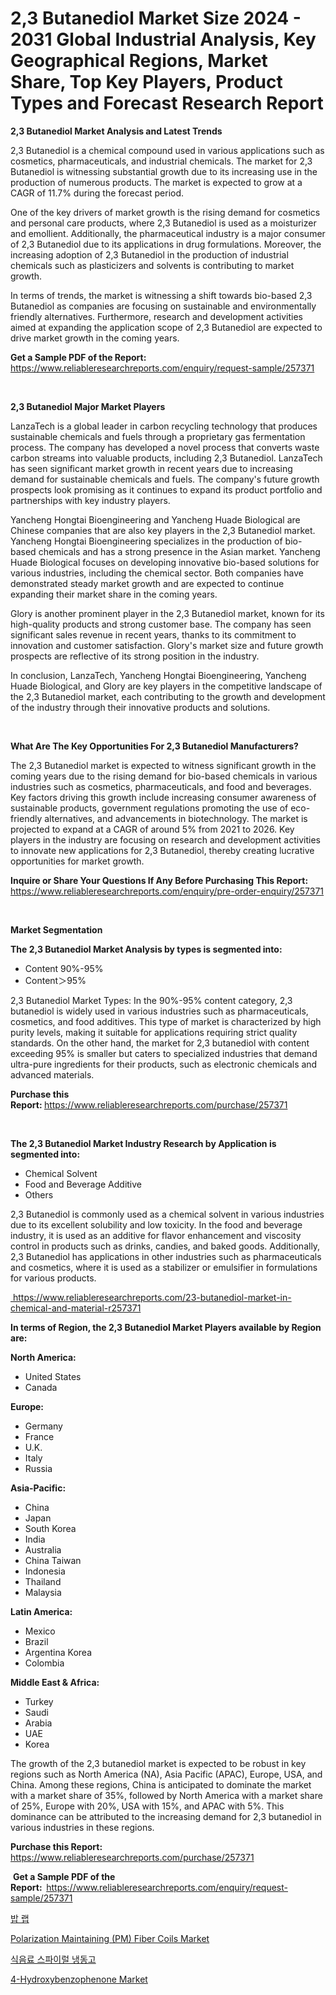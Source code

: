 <p><h1>2,3 Butanediol Market Size 2024 - 2031 Global Industrial Analysis, Key Geographical Regions, Market Share, Top Key Players, Product Types and Forecast Research Report</h1></p><p><strong>2,3 Butanediol Market Analysis and Latest Trends</strong></p>
<p><p>2,3 Butanediol is a chemical compound used in various applications such as cosmetics, pharmaceuticals, and industrial chemicals. The market for 2,3 Butanediol is witnessing substantial growth due to its increasing use in the production of numerous products. The market is expected to grow at a CAGR of 11.7% during the forecast period.</p><p>One of the key drivers of market growth is the rising demand for cosmetics and personal care products, where 2,3 Butanediol is used as a moisturizer and emollient. Additionally, the pharmaceutical industry is a major consumer of 2,3 Butanediol due to its applications in drug formulations. Moreover, the increasing adoption of 2,3 Butanediol in the production of industrial chemicals such as plasticizers and solvents is contributing to market growth.</p><p>In terms of trends, the market is witnessing a shift towards bio-based 2,3 Butanediol as companies are focusing on sustainable and environmentally friendly alternatives. Furthermore, research and development activities aimed at expanding the application scope of 2,3 Butanediol are expected to drive market growth in the coming years.</p></p>
<p><strong>Get a Sample PDF of the Report:&nbsp;</strong> <a href="https://www.reliableresearchreports.com/enquiry/request-sample/257371">https://www.reliableresearchreports.com/enquiry/request-sample/257371</a></p>
<p>&nbsp;</p>
<p><strong>2,3 Butanediol Major Market Players</strong></p>
<p><p>LanzaTech is a global leader in carbon recycling technology that produces sustainable chemicals and fuels through a proprietary gas fermentation process. The company has developed a novel process that converts waste carbon streams into valuable products, including 2,3 Butanediol. LanzaTech has seen significant market growth in recent years due to increasing demand for sustainable chemicals and fuels. The company's future growth prospects look promising as it continues to expand its product portfolio and partnerships with key industry players.</p><p>Yancheng Hongtai Bioengineering and Yancheng Huade Biological are Chinese companies that are also key players in the 2,3 Butanediol market. Yancheng Hongtai Bioengineering specializes in the production of bio-based chemicals and has a strong presence in the Asian market. Yancheng Huade Biological focuses on developing innovative bio-based solutions for various industries, including the chemical sector. Both companies have demonstrated steady market growth and are expected to continue expanding their market share in the coming years.</p><p>Glory is another prominent player in the 2,3 Butanediol market, known for its high-quality products and strong customer base. The company has seen significant sales revenue in recent years, thanks to its commitment to innovation and customer satisfaction. Glory's market size and future growth prospects are reflective of its strong position in the industry.</p><p>In conclusion, LanzaTech, Yancheng Hongtai Bioengineering, Yancheng Huade Biological, and Glory are key players in the competitive landscape of the 2,3 Butanediol market, each contributing to the growth and development of the industry through their innovative products and solutions.</p></p>
<p>&nbsp;</p>
<p><strong>What Are The Key Opportunities For 2,3 Butanediol Manufacturers?</strong></p>
<p><p>The 2,3 Butanediol market is expected to witness significant growth in the coming years due to the rising demand for bio-based chemicals in various industries such as cosmetics, pharmaceuticals, and food and beverages. Key factors driving this growth include increasing consumer awareness of sustainable products, government regulations promoting the use of eco-friendly alternatives, and advancements in biotechnology. The market is projected to expand at a CAGR of around 5% from 2021 to 2026. Key players in the industry are focusing on research and development activities to innovate new applications for 2,3 Butanediol, thereby creating lucrative opportunities for market growth.</p></p>
<p><strong>Inquire or Share Your Questions If Any Before Purchasing This Report:</strong> <a href="https://www.reliableresearchreports.com/enquiry/pre-order-enquiry/257371">https://www.reliableresearchreports.com/enquiry/pre-order-enquiry/257371</a></p>
<p>&nbsp;</p>
<p><strong>Market Segmentation</strong></p>
<p><strong>The 2,3 Butanediol Market Analysis by types is segmented into:</strong></p>
<p><ul><li>Content 90%-95%</li><li>Content＞95%</li></ul></p>
<p><p>2,3 Butanediol Market Types: In the 90%-95% content category, 2,3 butanediol is widely used in various industries such as pharmaceuticals, cosmetics, and food additives. This type of market is characterized by high purity levels, making it suitable for applications requiring strict quality standards. On the other hand, the market for 2,3 butanediol with content exceeding 95% is smaller but caters to specialized industries that demand ultra-pure ingredients for their products, such as electronic chemicals and advanced materials.</p></p>
<p><strong>Purchase this Report:&nbsp;</strong><a href="https://www.reliableresearchreports.com/purchase/257371">https://www.reliableresearchreports.com/purchase/257371</a></p>
<p>&nbsp;</p>
<p><strong>The 2,3 Butanediol Market Industry Research by Application is segmented into:</strong></p>
<p><ul><li>Chemical Solvent</li><li>Food and Beverage Additive</li><li>Others</li></ul></p>
<p><p>2,3 Butanediol is commonly used as a chemical solvent in various industries due to its excellent solubility and low toxicity. In the food and beverage industry, it is used as an additive for flavor enhancement and viscosity control in products such as drinks, candies, and baked goods. Additionally, 2,3 Butanediol has applications in other industries such as pharmaceuticals and cosmetics, where it is used as a stabilizer or emulsifier in formulations for various products.</p></p>
<p><a href="https://www.reliableresearchreports.com/23-butanediol-market-in-chemical-and-material-r257371">&nbsp;https://www.reliableresearchreports.com/23-butanediol-market-in-chemical-and-material-r257371</a></p>
<p><strong>In terms of Region, the 2,3 Butanediol Market Players available by Region are:</strong></p>
<p>
    <p> <strong> North America: </strong>
        <ul>
            <li>United States</li>
            <li>Canada</li>
        </ul>
        </p> 
    <p> <strong> Europe: </strong>
        <ul>
            <li>Germany</li>
            <li>France</li>
            <li>U.K.</li>
            <li>Italy</li>
            <li>Russia</li>
        </ul>
        </p> 
    <p> <strong> Asia-Pacific: </strong>
        <ul>
            <li>China</li>
            <li>Japan</li>
            <li>South Korea</li>
            <li>India</li>
            <li>Australia</li>
            <li>China Taiwan</li>
            <li>Indonesia</li>
            <li>Thailand</li>
            <li>Malaysia</li>
        </ul>
        </p> 
    <p> <strong> Latin America: </strong>
        <ul>
            <li>Mexico</li>
            <li>Brazil</li>
            <li>Argentina Korea</li>
            <li>Colombia</li>
        </ul>
        </p> 
    <p> <strong> Middle East & Africa: </strong>
        <ul>
            <li>Turkey</li>
            <li>Saudi</li>
            <li>Arabia</li>
            <li>UAE</li>
            <li>Korea</li>
        </ul>
    </p>
    </p>
<p><p>The growth of the 2,3 butanediol market is expected to be robust in key regions such as North America (NA), Asia Pacific (APAC), Europe, USA, and China. Among these regions, China is anticipated to dominate the market with a market share of 35%, followed by North America with a market share of 25%, Europe with 20%, USA with 15%, and APAC with 5%. This dominance can be attributed to the increasing demand for 2,3 butanediol in various industries in these regions.</p></p>
<p><strong>Purchase this Report: </strong><a href="https://www.reliableresearchreports.com/purchase/257371">https://www.reliableresearchreports.com/purchase/257371</a></p>
<p>&nbsp;<strong>Get a Sample PDF of the Report:&nbsp;&nbsp;</strong><a href="https://www.reliableresearchreports.com/enquiry/request-sample/257371">https://www.reliableresearchreports.com/enquiry/request-sample/257371</a></p>
<p><strong></strong></p>
<p><p><a href="https://medium.com/@elod.85/2024%EB%85%84%EB%B6%80%ED%84%B0-2031%EB%85%84%EA%B9%8C%EC%A7%80%EC%9D%98-bopp-%ED%8F%AC%EC%9E%A5-%EC%8B%9C%EC%9E%A5-%EC%97%AD%ED%95%99%EA%B3%BC-%EC%84%B1%EC%9E%A5-%EC%A3%BC%EB%8F%84%EC%9A%94%EC%9D%B8%EC%9D%84-%EB%B6%84%EC%84%9D%ED%95%98%EA%B3%A0-%EC%98%88%EC%B8%A1%ED%95%A9%EB%8B%88%EB%8B%A4-6274501815b5">밥 랩</a></p><p><a href="https://github.com/anggakarna133/Market-Research-Report-List-1/blob/main/polarization-maintaining-pm-fiber-coils-market.md">Polarization Maintaining (PM) Fiber Coils Market</a></p><p><a href="https://github.com/kvbohdfy111/Market-Research-Report-List-1/blob/main/3005876145943.md">식음료 스파이럴 냉동고</a></p><p><a href="https://github.com/mateobossinovero/Market-Research-Report-List-1/blob/main/4-hydroxybenzophenone-market.md">4-Hydroxybenzophenone Market</a></p></p>